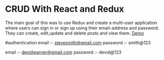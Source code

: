 # CRUD With React and Redux
The main goal of this was to use Redux and create a multi-user application
where users can sign in or sign up using their email-address and password. They can create,
edit,update and delete posts and view them. 
[Demo](http://tough-interest.surge.sh)

#authentication
email :- stevesmith@gmail.com
password :- smith@123

email :- devidwarner@gmail.com
password :- devid@123 

